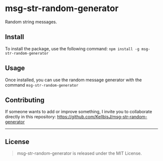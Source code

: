 # msg-str-random-generator
Random string messages.

## Install 
To install the package, use the following command: 
`npm install -g msg-str-random-generator`

## Usage

Once installed, you can use the random message generator with the command `msg-str-random-generator`

## Contributing
If someone wants to add or improve something, I invite you to collaborate directly in this repository: https://github.com/KellbisJ/msg-str-random-generator

------------



## License
> msg-str-random-generator is released under the MIT License.